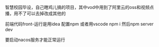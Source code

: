 智慧校园毕设，自己瞎鸡儿搞的项目，其中vod中用到了阿里云的oss和视频点播，用不了可以去掉改成其他的

前端代码front-运行是用idea 配置npm   或者用vscode  npm i   然后npm server dev


要启动nacos服务才能正常运行

